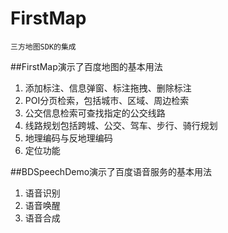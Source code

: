 # FirstMap
    三方地图SDK的集成    
    
##FirstMap演示了百度地图的基本用法
1. 添加标注、信息弹窗、标注拖拽、删除标注
2. POI分页检索，包括城市、区域、周边检索
3. 公交信息检索可查找指定的公交线路
4. 线路规划包括跨城、公交、驾车、步行、骑行规划
5. 地理编码与反地理编码
6. 定位功能
    
##BDSpeechDemo演示了百度语音服务的基本用法
1. 语音识别
2. 语音唤醒
3. 语音合成
    

